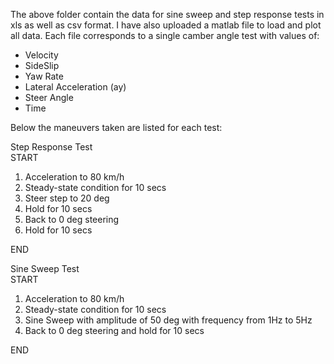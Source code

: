 The above folder contain the data for sine sweep and step response tests in xls as well as csv format.
I have also uploaded a matlab file to load and plot all data.
Each file corresponds to a single camber angle test with values of:
- Velocity
- SideSlip
- Yaw Rate
- Lateral Acceleration (ay)
- Steer Angle
- Time

Below the maneuvers taken are listed for each test:

Step Response Test  
START
1. Acceleration to 80 km/h
2. Steady-state condition for 10 secs
3. Steer step to 20 deg
4. Hold for 10 secs
5. Back to 0 deg steering
6. Hold for 10 secs

END

Sine Sweep Test  
START
1. Acceleration to 80 km/h
2. Steady-state condition for 10 secs
3. Sine Sweep with amplitude of 50 deg with frequency from 1Hz to 5Hz
4. Back to 0 deg steering and hold for 10 secs

END
